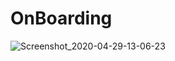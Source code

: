 # OnBoarding
![Screenshot_2020-04-29-13-06-23](https://user-images.githubusercontent.com/23478705/80576552-a6c60700-8a1a-11ea-88c1-9cf1f3908db6.png)


